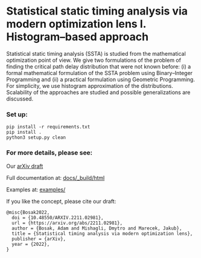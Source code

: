# Statistical static timing analysis via modern optimization lens   I. Histogram–based approach


Statistical static timing analysis (SSTA) is studied from the mathematical optimization point of view. We give two formulations of the problem of finding the critical path delay distribution that were not known before: (i) a formal mathematical formulation of the SSTA problem using Binary–Integer Programming and (ii) a practical formulation using Geometric Programming. For simplicity, we use histogram approximation of the distributions. Scalability of the approaches are studied and possible generalizations are discussed.

### Set up: ###
`pip install -r requirements.txt`  
`pip install .`  
`python3 setup.py clean`

### For more details, please see: ###

Our [arXiv draft](https://arxiv.org/abs/2211.02981)

Full documentation at: [docs/_build/html](https://htmlpreview.github.io/?https://github.com/bosakad/GP-Optimization/blob/development/docs/_build/html/index.html)

Examples at: [examples/](https://github.com/bosakad/GP-Optimization/tree/main/examples)

If you like the concept, please cite our draft:

```
@misc{Bosak2022,
  doi = {10.48550/ARXIV.2211.02981},  
  url = {https://arxiv.org/abs/2211.02981},
  author = {Bosak, Adam and Mishagli, Dmytro and Marecek, Jakub},
  title = {Statistical timing analysis via modern optimization lens},
  publisher = {arXiv},
  year = {2022},
}
```
